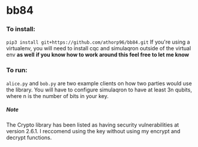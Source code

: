 # bb84

### To install:
`pip3 install git+https://github.com/athorp96/bb84.git`
If you're using a virtualenv, you will need to install cqc and simulaqron outside of the virtual env __as well__ **if you know how to work around this feel free to let me know**

### To run:
`alice.py` and `bob.py` are two example clients on how two parties would use the library.
You will have to configure simulaqron to have at least 3n qubits, where n is the number of bits in your key.


##### Note
The Crypto library has been listed as having security vulnerabilities at version 2.6.1. I reccomend using the key without using my encrypt and decrypt functions. 

